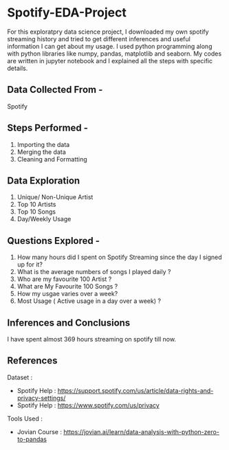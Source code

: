 # Spotify-EDA-Project

For this exploratpry data science project, I downloaded my own spotify streaming history and tried to get different inferences and useful information I can get about my usage. I used python programming along with python libraries like numpy, pandas, matplotlib and seaborn. My codes are written in jupyter notebook and I explained all the steps with specific details. 

## Data Collected From - 

Spotify

## Steps Performed -

1. Importing the data
2. Merging the data
3. Cleaning and Formatting

## Data Exploration
1. Unique/ Non-Unique Artist
2. Top 10 Artists
3. Top 10 Songs
4. Day/Weekly Usage

## Questions Explored -

1. How many hours did I spent on Spotify Streaming since the day I signed up for it?
2. What is the average numbers of songs I played daily ?
3. Who are my favourite 100 Artist ?
4. What are My Favourite 100 Songs ?
5. How my usgae varies over a week?
6. Most Usage ( Active usage in a day over a week) ?

## Inferences and Conclusions

I have spent almost 369 hours streaming on spotify till now.

## References

Dataset :
- Spotify Help : https://support.spotify.com/us/article/data-rights-and-privacy-settings/
- Spotify Help : https://www.spotify.com/us/privacy

Tools Used :
- Jovian Course : https://jovian.ai/learn/data-analysis-with-python-zero-to-pandas 
